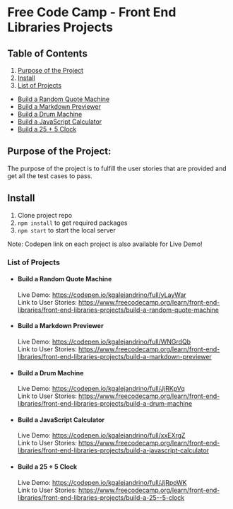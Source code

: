 # Free Code Camp - Front End Libraries Projects

## Table of Contents

1. [Purpose of the Project](#purpose-of-the-project)
2. [Install](#install)
3. [List of Projects](#list-of-projects)
  -  [Build a Random Quote Machine](#build-a-random-quote-machine)
  -  [Build a Markdown Previewer](#build-a-markdown-previewer)
  -  [Build a Drum Machine](#build-a-drum-machine)
  -  [Build a JavaScript Calculator](#build-a-javascript-calculator)
  -  [Build a 25 + 5 Clock](#build-a-25-+-5-clock)

## Purpose of the Project:
The purpose of the project is to fulfill the user stories that are provided and get all the test cases to pass.  

## Install 
1. Clone project repo
2. `npm install` to get required packages
3. `npm start` to start the local server

Note: Codepen link on each project is also available for Live Demo!

### List of Projects
* #### Build a Random Quote Machine
  Live Demo: https://codepen.io/kgalejandrino/full/yLayWar \
  Link to User Stories: https://www.freecodecamp.org/learn/front-end-libraries/front-end-libraries-projects/build-a-random-quote-machine

* #### Build a Markdown Previewer
  Live Demo: https://codepen.io/kgalejandrino/full/WNGrdQb \
  Link to User Stories: https://www.freecodecamp.org/learn/front-end-libraries/front-end-libraries-projects/build-a-markdown-previewer

* #### Build a Drum Machine
  Live Demo: https://codepen.io/kgalejandrino/full/JjRKpVq \
  Link to User Stories: https://www.freecodecamp.org/learn/front-end-libraries/front-end-libraries-projects/build-a-drum-machine

* #### Build a JavaScript Calculator
  Live Demo: https://codepen.io/kgalejandrino/full/xxEXrgZ \
  Link to User Stories: https://www.freecodecamp.org/learn/front-end-libraries/front-end-libraries-projects/build-a-javascript-calculator

* #### Build a 25 + 5 Clock
  Live Demo: https://codepen.io/kgalejandrino/full/JjRpoWK \
  Link to User Stories: https://www.freecodecamp.org/learn/front-end-libraries/front-end-libraries-projects/build-a-25--5-clock


  


